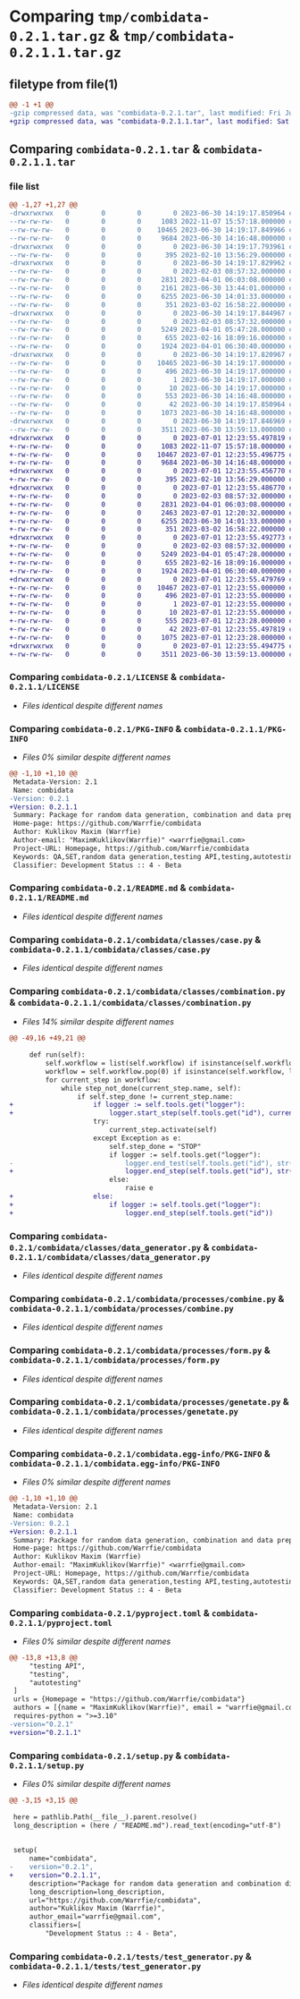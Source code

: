 # Comparing `tmp/combidata-0.2.1.tar.gz` & `tmp/combidata-0.2.1.1.tar.gz`

## filetype from file(1)

```diff
@@ -1 +1 @@
-gzip compressed data, was "combidata-0.2.1.tar", last modified: Fri Jun 30 14:19:17 2023, max compression
+gzip compressed data, was "combidata-0.2.1.1.tar", last modified: Sat Jul  1 12:23:55 2023, max compression
```

## Comparing `combidata-0.2.1.tar` & `combidata-0.2.1.1.tar`

### file list

```diff
@@ -1,27 +1,27 @@
-drwxrwxrwx   0        0        0        0 2023-06-30 14:19:17.850964 combidata-0.2.1/
--rw-rw-rw-   0        0        0     1083 2022-11-07 15:57:18.000000 combidata-0.2.1/LICENSE
--rw-rw-rw-   0        0        0    10465 2023-06-30 14:19:17.849966 combidata-0.2.1/PKG-INFO
--rw-rw-rw-   0        0        0     9684 2023-06-30 14:16:48.000000 combidata-0.2.1/README.md
-drwxrwxrwx   0        0        0        0 2023-06-30 14:19:17.793961 combidata-0.2.1/combidata/
--rw-rw-rw-   0        0        0      395 2023-02-10 13:56:29.000000 combidata-0.2.1/combidata/__init__.py
-drwxrwxrwx   0        0        0        0 2023-06-30 14:19:17.829962 combidata-0.2.1/combidata/classes/
--rw-rw-rw-   0        0        0        0 2023-02-03 08:57:32.000000 combidata-0.2.1/combidata/classes/__init__.py
--rw-rw-rw-   0        0        0     2831 2023-04-01 06:03:08.000000 combidata-0.2.1/combidata/classes/case.py
--rw-rw-rw-   0        0        0     2161 2023-06-30 13:44:01.000000 combidata-0.2.1/combidata/classes/combination.py
--rw-rw-rw-   0        0        0     6255 2023-06-30 14:01:33.000000 combidata-0.2.1/combidata/classes/data_generator.py
--rw-rw-rw-   0        0        0      351 2023-03-02 16:58:22.000000 combidata-0.2.1/combidata/classes/process.py
-drwxrwxrwx   0        0        0        0 2023-06-30 14:19:17.844967 combidata-0.2.1/combidata/processes/
--rw-rw-rw-   0        0        0        0 2023-02-03 08:57:32.000000 combidata-0.2.1/combidata/processes/__init__.py
--rw-rw-rw-   0        0        0     5249 2023-04-01 05:47:28.000000 combidata-0.2.1/combidata/processes/combine.py
--rw-rw-rw-   0        0        0      655 2023-02-16 18:09:16.000000 combidata-0.2.1/combidata/processes/form.py
--rw-rw-rw-   0        0        0     1924 2023-04-01 06:30:40.000000 combidata-0.2.1/combidata/processes/genetate.py
-drwxrwxrwx   0        0        0        0 2023-06-30 14:19:17.820967 combidata-0.2.1/combidata.egg-info/
--rw-rw-rw-   0        0        0    10465 2023-06-30 14:19:17.000000 combidata-0.2.1/combidata.egg-info/PKG-INFO
--rw-rw-rw-   0        0        0      496 2023-06-30 14:19:17.000000 combidata-0.2.1/combidata.egg-info/SOURCES.txt
--rw-rw-rw-   0        0        0        1 2023-06-30 14:19:17.000000 combidata-0.2.1/combidata.egg-info/dependency_links.txt
--rw-rw-rw-   0        0        0       10 2023-06-30 14:19:17.000000 combidata-0.2.1/combidata.egg-info/top_level.txt
--rw-rw-rw-   0        0        0      553 2023-06-30 14:16:48.000000 combidata-0.2.1/pyproject.toml
--rw-rw-rw-   0        0        0       42 2023-06-30 14:19:17.850964 combidata-0.2.1/setup.cfg
--rw-rw-rw-   0        0        0     1073 2023-06-30 14:16:48.000000 combidata-0.2.1/setup.py
-drwxrwxrwx   0        0        0        0 2023-06-30 14:19:17.846969 combidata-0.2.1/tests/
--rw-rw-rw-   0        0        0     3511 2023-06-30 13:59:13.000000 combidata-0.2.1/tests/test_generator.py
+drwxrwxrwx   0        0        0        0 2023-07-01 12:23:55.497819 combidata-0.2.1.1/
+-rw-rw-rw-   0        0        0     1083 2022-11-07 15:57:18.000000 combidata-0.2.1.1/LICENSE
+-rw-rw-rw-   0        0        0    10467 2023-07-01 12:23:55.496775 combidata-0.2.1.1/PKG-INFO
+-rw-rw-rw-   0        0        0     9684 2023-06-30 14:16:48.000000 combidata-0.2.1.1/README.md
+drwxrwxrwx   0        0        0        0 2023-07-01 12:23:55.456770 combidata-0.2.1.1/combidata/
+-rw-rw-rw-   0        0        0      395 2023-02-10 13:56:29.000000 combidata-0.2.1.1/combidata/__init__.py
+drwxrwxrwx   0        0        0        0 2023-07-01 12:23:55.486770 combidata-0.2.1.1/combidata/classes/
+-rw-rw-rw-   0        0        0        0 2023-02-03 08:57:32.000000 combidata-0.2.1.1/combidata/classes/__init__.py
+-rw-rw-rw-   0        0        0     2831 2023-04-01 06:03:08.000000 combidata-0.2.1.1/combidata/classes/case.py
+-rw-rw-rw-   0        0        0     2463 2023-07-01 12:20:32.000000 combidata-0.2.1.1/combidata/classes/combination.py
+-rw-rw-rw-   0        0        0     6255 2023-06-30 14:01:33.000000 combidata-0.2.1.1/combidata/classes/data_generator.py
+-rw-rw-rw-   0        0        0      351 2023-03-02 16:58:22.000000 combidata-0.2.1.1/combidata/classes/process.py
+drwxrwxrwx   0        0        0        0 2023-07-01 12:23:55.492773 combidata-0.2.1.1/combidata/processes/
+-rw-rw-rw-   0        0        0        0 2023-02-03 08:57:32.000000 combidata-0.2.1.1/combidata/processes/__init__.py
+-rw-rw-rw-   0        0        0     5249 2023-04-01 05:47:28.000000 combidata-0.2.1.1/combidata/processes/combine.py
+-rw-rw-rw-   0        0        0      655 2023-02-16 18:09:16.000000 combidata-0.2.1.1/combidata/processes/form.py
+-rw-rw-rw-   0        0        0     1924 2023-04-01 06:30:40.000000 combidata-0.2.1.1/combidata/processes/genetate.py
+drwxrwxrwx   0        0        0        0 2023-07-01 12:23:55.479769 combidata-0.2.1.1/combidata.egg-info/
+-rw-rw-rw-   0        0        0    10467 2023-07-01 12:23:55.000000 combidata-0.2.1.1/combidata.egg-info/PKG-INFO
+-rw-rw-rw-   0        0        0      496 2023-07-01 12:23:55.000000 combidata-0.2.1.1/combidata.egg-info/SOURCES.txt
+-rw-rw-rw-   0        0        0        1 2023-07-01 12:23:55.000000 combidata-0.2.1.1/combidata.egg-info/dependency_links.txt
+-rw-rw-rw-   0        0        0       10 2023-07-01 12:23:55.000000 combidata-0.2.1.1/combidata.egg-info/top_level.txt
+-rw-rw-rw-   0        0        0      555 2023-07-01 12:23:28.000000 combidata-0.2.1.1/pyproject.toml
+-rw-rw-rw-   0        0        0       42 2023-07-01 12:23:55.497819 combidata-0.2.1.1/setup.cfg
+-rw-rw-rw-   0        0        0     1075 2023-07-01 12:23:28.000000 combidata-0.2.1.1/setup.py
+drwxrwxrwx   0        0        0        0 2023-07-01 12:23:55.494775 combidata-0.2.1.1/tests/
+-rw-rw-rw-   0        0        0     3511 2023-06-30 13:59:13.000000 combidata-0.2.1.1/tests/test_generator.py
```

### Comparing `combidata-0.2.1/LICENSE` & `combidata-0.2.1.1/LICENSE`

 * *Files identical despite different names*

### Comparing `combidata-0.2.1/PKG-INFO` & `combidata-0.2.1.1/PKG-INFO`

 * *Files 0% similar despite different names*

```diff
@@ -1,10 +1,10 @@
 Metadata-Version: 2.1
 Name: combidata
-Version: 0.2.1
+Version: 0.2.1.1
 Summary: Package for random data generation, combination and data prepare for tests
 Home-page: https://github.com/Warrfie/combidata
 Author: Kuklikov Maxim (Warrfie)
 Author-email: "MaximKuklikov(Warrfie)" <warrfie@gmail.com>
 Project-URL: Homepage, https://github.com/Warrfie/combidata
 Keywords: QA,SET,random data generation,testing API,testing,autotesting
 Classifier: Development Status :: 4 - Beta
```

### Comparing `combidata-0.2.1/README.md` & `combidata-0.2.1.1/README.md`

 * *Files identical despite different names*

### Comparing `combidata-0.2.1/combidata/classes/case.py` & `combidata-0.2.1.1/combidata/classes/case.py`

 * *Files identical despite different names*

### Comparing `combidata-0.2.1/combidata/classes/combination.py` & `combidata-0.2.1.1/combidata/classes/combination.py`

 * *Files 14% similar despite different names*

```diff
@@ -49,16 +49,21 @@
 
     def run(self):
         self.workflow = list(self.workflow) if isinstance(self.workflow, list) else self.workflow  # todo beautify
         workflow = self.workflow.pop(0) if isinstance(self.workflow, list) else self.workflow
         for current_step in workflow:
             while step_not_done(current_step.name, self):
                 if self.step_done != current_step.name:
+                    if logger := self.tools.get("logger"):
+                        logger.start_step(self.tools.get("id"), current_step.name)
                     try:
                         current_step.activate(self)
                     except Exception as e:
                         self.step_done = "STOP"
                         if logger := self.tools.get("logger"):
-                            logger.end_test(self.tools.get("id"), str(e))
+                            logger.end_step(self.tools.get("id"), str(e))
                         else:
                             raise e
+                    else:
+                        if logger := self.tools.get("logger"):
+                            logger.end_step(self.tools.get("id"))
```

### Comparing `combidata-0.2.1/combidata/classes/data_generator.py` & `combidata-0.2.1.1/combidata/classes/data_generator.py`

 * *Files identical despite different names*

### Comparing `combidata-0.2.1/combidata/processes/combine.py` & `combidata-0.2.1.1/combidata/processes/combine.py`

 * *Files identical despite different names*

### Comparing `combidata-0.2.1/combidata/processes/form.py` & `combidata-0.2.1.1/combidata/processes/form.py`

 * *Files identical despite different names*

### Comparing `combidata-0.2.1/combidata/processes/genetate.py` & `combidata-0.2.1.1/combidata/processes/genetate.py`

 * *Files identical despite different names*

### Comparing `combidata-0.2.1/combidata.egg-info/PKG-INFO` & `combidata-0.2.1.1/combidata.egg-info/PKG-INFO`

 * *Files 0% similar despite different names*

```diff
@@ -1,10 +1,10 @@
 Metadata-Version: 2.1
 Name: combidata
-Version: 0.2.1
+Version: 0.2.1.1
 Summary: Package for random data generation, combination and data prepare for tests
 Home-page: https://github.com/Warrfie/combidata
 Author: Kuklikov Maxim (Warrfie)
 Author-email: "MaximKuklikov(Warrfie)" <warrfie@gmail.com>
 Project-URL: Homepage, https://github.com/Warrfie/combidata
 Keywords: QA,SET,random data generation,testing API,testing,autotesting
 Classifier: Development Status :: 4 - Beta
```

### Comparing `combidata-0.2.1/pyproject.toml` & `combidata-0.2.1.1/pyproject.toml`

 * *Files 0% similar despite different names*

```diff
@@ -13,8 +13,8 @@
     "testing API",
     "testing",
     "autotesting"
 ]
 urls = {Homepage = "https://github.com/Warrfie/combidata"}
 authors = [{name = "MaximKuklikov(Warrfie)", email = "warrfie@gmail.com"}]
 requires-python = ">=3.10"
-version="0.2.1"
+version="0.2.1.1"
```

### Comparing `combidata-0.2.1/setup.py` & `combidata-0.2.1.1/setup.py`

 * *Files 0% similar despite different names*

```diff
@@ -3,15 +3,15 @@
 
 here = pathlib.Path(__file__).parent.resolve()
 long_description = (here / "README.md").read_text(encoding="utf-8")
 
 
 setup(
     name="combidata",
-    version="0.2.1",
+    version="0.2.1.1",
     description="Package for random data generation and combination different cases",
     long_description=long_description,
     url="https://github.com/Warrfie/combidata",
     author="Kuklikov Maxim (Warrfie)",
     author_email="warrfie@gmail.com",
     classifiers=[
         "Development Status :: 4 - Beta",
```

### Comparing `combidata-0.2.1/tests/test_generator.py` & `combidata-0.2.1.1/tests/test_generator.py`

 * *Files identical despite different names*

